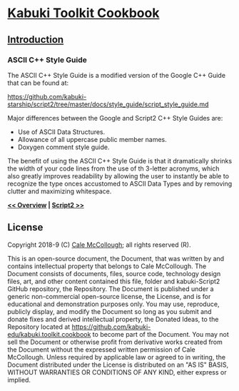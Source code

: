 # [Kabuki Toolkit Cookbook](../readme.md)

## [Introduction](./readme.md)

### ASCII C++ Style Guide

The ASCII C++ Style Guide is a modified version of the Google C++ Guide that can be found at:

[https://github.com/kabuki-starship/script2/tree/master/docs/style_guide/script_style_guide.md
](https://github.com/kabuki-starship/script2/tree/master/docs/style_guide/script_style_guide.md
)

Major differences between the Google and Script2 C++ Style Guides are:

* Use of ASCII Data Structures.
* Allowance of all uppercase public member names.
* Doxygen comment style guide.

The benefit of using the ASCII C++ Style Guide is that it dramatically shrinks the width of your code lines from the use of th 3-letter acronyms, which also greatly improves readability by allowing the user to instantly be able to recognize the type onces accustomed to ASCII Data Types and by removing clutter and maximizing whitespace.

**[<< Overview](./readme.md) | [Script2 >>](../script2/readme.md)**

## License

Copyright 2018-9 (C) [Cale McCollough](https://calemccollough.github.io); all rights reserved (R).

This is an open-source document, the Document, that was written by and contains intellectual property that belongs to Cale McCollough. The Document consists of documents, files, source code, technology design files, art, and other content contained this file, folder and kabuki-Script2 GitHub repository, the Repository. The Document is published under a generic non-commercial open-source license, the License, and is for educational and demonstration purposes only. You may use, reproduce, publicly display, and modify the Document so long as you submit and donate fixes and derived intellectual property, the Donated Ideas, to the Repository located at <https://github.com/kabuki-edu/kabuki.toolkit.cookbook> to become part of the Document. You may not sell the Document or otherwise profit from derivative works created from the Document without the expressed written permission of Cale McCollough. Unless required by applicable law or agreed to in writing, the Document distributed under the License is distributed on an "AS IS" BASIS, WITHOUT WARRANTIES OR CONDITIONS OF ANY KIND, either express or implied.

